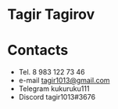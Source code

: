 # Tagir Tagirov

# Contacts
* Tel. 8 983 122 73 46
* e-mail tagir1013@gmail.com
* Telegram kukuruku111
* Discord tagir1013#3676

